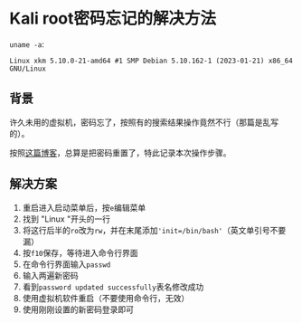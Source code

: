 # Kali root密码忘记的解决方法

`uname -a`:

    Linux xkm 5.10.0-21-amd64 #1 SMP Debian 5.10.162-1 (2023-01-21) x86_64 GNU/Linux

## 背景

许久未用的虚拟机，密码忘了，按照有的搜索结果操作竟然不行（那篇是乱写的）。

按照[这篇博客](https://blog.csdn.net/qq_55477231/article/details/123818426)，总算是把密码重置了，特此记录本次操作步骤。

## 解决方案

1. 重启进入启动菜单后，按`e`编辑菜单
2. 找到 "Linux "开头的一行
3. 将这行后半的`ro`改为`rw`，并在末尾添加`'init=/bin/bash'`（英文单引号不要漏）
4. 按`f10`保存，等待进入命令行界面
5. 在命令行界面输入`passwd`
6. 输入两遍新密码
7. 看到`password updated successfully`表名修改成功
8. 使用虚拟机软件重启（不要使用命令行，无效）
9. 使用刚刚设置的新密码登录即可
